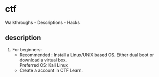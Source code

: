 # ctf
Walkthroughs - Descriptions - Hacks

## description

1. For beginners:
    - Recommended : Install a Linux/UNIX based OS. Either dual boot or download a virtual box. <br>
                    Preferred OS: Kali Linux  
    - Create a account in CTF Learn.
